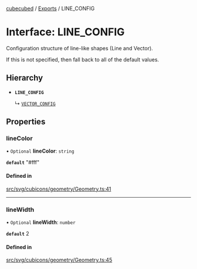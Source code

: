 [cubecubed](/reference/README.md) / [Exports](/reference/modules.md) / LINE\_CONFIG

# Interface: LINE\_CONFIG

Configuration structure of line-like shapes (Line and Vector).

If this is not specified, then fall back to all of the default values.

## Hierarchy

- **`LINE_CONFIG`**

  ↳ [`VECTOR_CONFIG`](/reference/interfaces/VECTOR_CONFIG.md)

## Properties

### lineColor

• `Optional` **lineColor**: `string`

**`default`** "#fff"

#### Defined in

[src/svg/cubicons/geometry/Geometry.ts:41](https://github.com/imaphatduc/cubecubed/blob/8295992/src/svg/cubicons/geometry/Geometry.ts#L41)

___

### lineWidth

• `Optional` **lineWidth**: `number`

**`default`** 2

#### Defined in

[src/svg/cubicons/geometry/Geometry.ts:45](https://github.com/imaphatduc/cubecubed/blob/8295992/src/svg/cubicons/geometry/Geometry.ts#L45)
